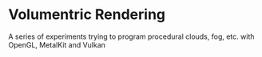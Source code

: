 # Volumentric Rendering

<p>A series of experiments trying to program procedural clouds, fog, etc. with OpenGL, MetalKit and Vulkan</p>